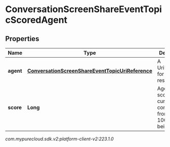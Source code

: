 # ConversationScreenShareEventTopicScoredAgent


## Properties

| Name | Type | Description | Notes |
| ------------ | ------------- | ------------- | ------------- |
| **agent** | [**ConversationScreenShareEventTopicUriReference**](ConversationScreenShareEventTopicUriReference) | A UriReference for a resource |  [optional] |
| **score** | **Long** | Agent's score for the current conversation, from 0 - 100, higher being better |  [optional] |




_com.mypurecloud.sdk.v2:platform-client-v2:223.1.0_
